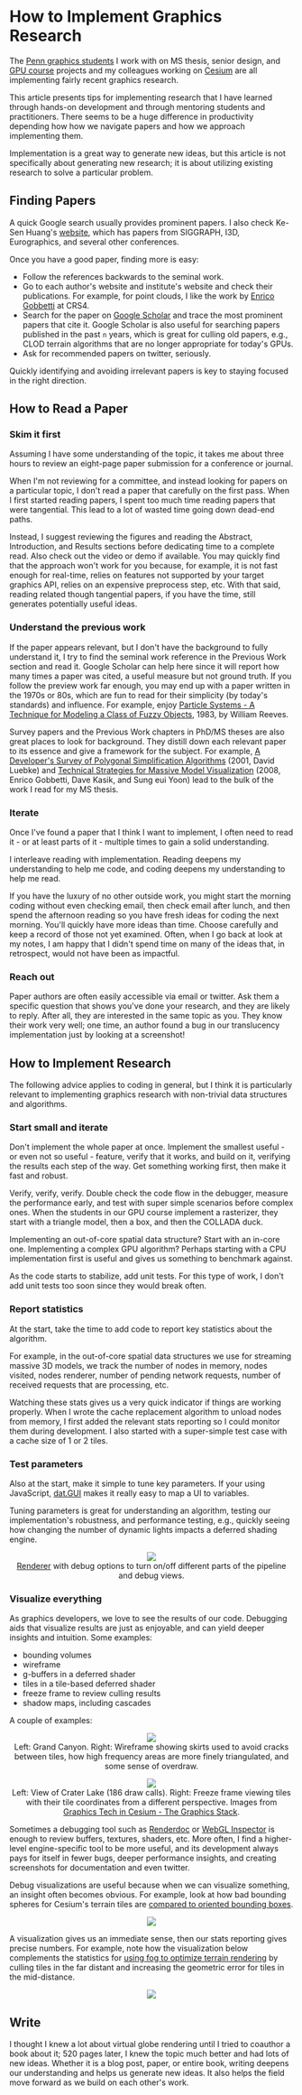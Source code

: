 # How to Implement Graphics Research

The [Penn graphics students](http://cg.cis.upenn.edu/index.html) I work with on MS thesis, senior design, and [GPU course](http://www.seas.upenn.edu/~cis565/) projects and my colleagues working on [Cesium](http://cesiumjs.org/) are all implementing fairly recent graphics research.

This article presents tips for implementing research that I have learned through hands-on development and through mentoring students and practitioners.  There seems to be a huge difference in productivity depending how how we navigate papers and how we approach implementing them.

Implementation is a great way to generate new ideas, but this article is not specifically about generating new research; it is about utilizing existing research to solve a particular problem.

## Finding Papers

A quick Google search usually provides prominent papers.  I also check Ke-Sen Huang's [website](http://kesen.realtimerendering.com/), which has papers from SIGGRAPH, I3D, Eurographics, and several other conferences.

Once you have a good paper, finding more is easy:
* Follow the references backwards to the seminal work.
* Go to each author's website and institute's website and check their publications.  For example, for point clouds, I like the work by [Enrico Gobbetti](http://www.crs4.it/vic/cgi-bin/people-page.cgi?name=%27enrico.gobbetti%27) at CRS4.
* Search for the paper on [Google Scholar](https://scholar.google.com/) and trace the most prominent papers that cite it.  Google Scholar is also useful for searching papers published in the past `n` years, which is great for culling old papers, e.g., CLOD terrain algorithms that are no longer appropriate for today's GPUs.
* Ask for recommended papers on twitter, seriously.

Quickly identifying and avoiding irrelevant papers is key to staying focused in the right direction.

## How to Read a Paper

### Skim it first

Assuming I have some understanding of the topic, it takes me about three hours to review an eight-page paper submission for a conference or journal.

When I'm not reviewing for a committee, and instead looking for papers on a particular topic, I don't read a paper that carefully on the first pass.  When I first started reading papers, I spent too much time reading papers that were tangential.  This lead to a lot of wasted time going down dead-end paths.

Instead, I suggest reviewing the figures and reading the Abstract, Introduction, and Results sections before dedicating time to a complete read.  Also check out the video or demo if available.  You may quickly find that the approach won't work for you because, for example, it is not fast enough for real-time, relies on features not supported by your target graphics API, relies on an expensive preprocess step, etc.  With that said, reading related though tangential papers, if you have the time, still generates potentially useful ideas.

### Understand the previous work

If the paper appears relevant, but I don't have the background to fully understand it, I try to find the seminal work reference in the Previous Work section and read it.  Google Scholar can help here since it will report how many times a paper was cited, a useful measure but not ground truth.  If you follow the preview work far enough, you may end up with a paper written in the 1970s or 80s, which are fun to read for their simplicity (by today's standards) and influence.  For example, enjoy [Particle Systems - A Technique for Modeling a Class of Fuzzy Objects](https://www.lri.fr/~mbl/ENS/IG2/devoir2/files/docs/fuzzyParticles.pdf), 1983, by William Reeves.

Survey papers and the Previous Work chapters in PhD/MS theses are also great places to look for background.  They distill down each relevant paper to its essence and give a framework for the subject.  For example, [A Developer's Survey of Polygonal Simplification Algorithms](http://www.cs.virginia.edu/~luebke/publications/pdf/cg+a.2001.pdf) (2001, David Luebke) and [Technical Strategies for Massive Model Visualization](http://sglab.kaist.ac.kr/~sungeui/paper/spm08_symp.pdf) (2008, Enrico Gobbetti, Dave Kasik, and Sung eui Yoon) lead to the bulk of the work I read for my MS thesis.

### Iterate

Once I've found a paper that I think I want to implement, I often need to read it - or at least parts of it - multiple times to gain a solid understanding.

I interleave reading with implementation.  Reading deepens my understanding to help me code, and coding deepens my understanding to help me read.

If you have the luxury of no other outside work, you might start the morning coding without even checking email, then check email after lunch, and then spend the afternoon reading so you have fresh ideas for coding the next morning.  You'll quickly have more ideas than time.  Choose carefully and keep a record of those not yet examined.  Often, when I go back at look at my notes, I am happy that I didn't spend time on many of the ideas that, in retrospect, would not have been as impactful.

### Reach out

Paper authors are often easily accessible via email or twitter.  Ask them a specific question that shows you've done your research, and they are likely to reply.  After all, they are interested in the same topic as you.  They know their work very well; one time, an author found a bug in our translucency implementation just by looking at a screenshot!

## How to Implement Research

The following advice applies to coding in general, but I think it is particularly relevant to implementing graphics research with non-trivial data structures and algorithms.

### Start small and iterate

Don't implement the whole paper at once.  Implement the smallest useful - or even not so useful - feature, verify that it works, and build on it, verifying the results each step of the way.  Get something working first, then make it fast and robust.

Verify, verify, verify.  Double check the code flow in the debugger, measure the performance early, and test with super simple scenarios before complex ones.  When the students in our GPU course implement a rasterizer, they start with a triangle model, then a box, and then the COLLADA duck.

Implementing an out-of-core spatial data structure?  Start with an in-core one.  Implementing a complex GPU algorithm?  Perhaps starting with a CPU implementation first is useful and gives us something to benchmark against.

As the code starts to stabilize, add unit tests.  For this type of work, I don't add unit tests too soon since they would break often.

### Report statistics

At the start, take the time to add code to report key statistics about the algorithm.

For example, in the out-of-core spatial data structures we use for streaming massive 3D models, we track the number of nodes in memory, nodes visited, nodes renderer, number of pending network requests, number of received requests that are processing, etc.

Watching these stats gives us a very quick indicator if things are working properly.  When I wrote the cache replacement algorithm to unload nodes from memory, I first added the relevant stats reporting so I could monitor them during development.  I also started with a super-simple test case with a cache size of 1 or 2 tiles.

### Test parameters

Also at the start, make it simple to tune key parameters.  If your using JavaScript, [dat.GUI](https://github.com/dataarts/dat.gui#datgui) makes it really easy to map a UI to variables.

Tuning parameters is great for understanding an algorithm, testing our implementation's robustness, and performance testing, e.g., quickly seeing how changing the number of dynamic lights impacts a deferred shading engine.

<p align="center">
<img src="figures/deferred.jpg" /><br/>
<a href="https://trungtle.github.io/Project5-WebGL-Deferred-Shading-with-glTF/">Renderer</a> with debug options to turn on/off different parts of the pipeline and debug views.
</p>

### Visualize everything

As graphics developers, we love to see the results of our code.  Debugging aids that visualize results are just as enjoyable, and can yield deeper insights and intuition. Some examples:
* bounding volumes
* wireframe
* g-buffers in a deferred shader
* tiles in a tile-based deferred shader
* freeze frame to review culling results
* shadow maps, including cascades

A couple of examples:

<p align="center">
<img src="figures/terrain.jpg" /><br/>
Left: Grand Canyon. Right: Wireframe showing skirts used to avoid cracks between tiles, how high frequency areas are more finely triangulated, and some sense of overdraw.
</p>

<p align="center">
<img src="figures/globe.jpg" /><br/>
Left: View of Crater Lake (186 draw calls). Right: Freeze frame viewing tiles with their tile coordinates from a different perspective.  Images from <a href="http://cesiumjs.org/2015/05/26/Graphics-Tech-in-Cesium-Stack/">Graphics Tech in Cesium - The Graphics Stack</a>.
</p>

Sometimes a debugging tool such as [Renderdoc](https://renderdoc.org/builds) or [WebGL Inspector](https://benvanik.github.io/WebGL-Inspector/) is enough to review buffers, textures, shaders, etc.  More often, I find a higher-level engine-specific tool to be more useful, and its development always pays for itself in fewer bugs, deeper performance insights, and creating screenshots for documentation and even twitter.

Debug visualizations are useful because when we can visualize something, an insight often becomes obvious.  For example, look at how bad bounding spheres for Cesium's terrain tiles are [compared to oriented bounding boxes](http://cesiumjs.org/2015/06/24/Oriented-Bounding-Boxes/).

<p align="center">
<img src="figures/craterlake_comp.gif" />
</p>

A visualization gives us an immediate sense, then our stats reporting gives precise numbers.  For example, note how the visualization below complements the statistics for [using fog to optimize terrain rendering](http://cesiumjs.org/2015/11/12/Fog/) by culling tiles in the far distant and increasing the geometric error for tiles in the mid-distance.

<p align="center">
<img src="figures/fog.jpg" />
</p>

## Write

I thought I knew a lot about virtual globe rendering until I tried to coauthor a book about it; 520 pages later, I knew the topic much better and had lots of new ideas.  Whether it is a blog post, paper, or entire book, writing deepens our understanding and helps us generate new ideas.  It also helps the field move forward as we build on each other's work. 